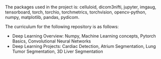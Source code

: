 The packages used in the project is: celluloid, dicom3nifti, jupyter, imgaug, tensorboard, torch, torchio, torchmetrics, torchvision, opencv-python, numpy, matplotlib, pandas, pydicom. 

The curriculum for the following repository is as follows: 
- Deep Learning Overview: Numpy, Machine Learning concepts, Pytorch Basics, Convolutional Neural Networks 
- Deep Learning Projects: Cardiac Detection, Atrium Segmentation, Lung Tumor Segmentation, 3D Liver Segmentation 

